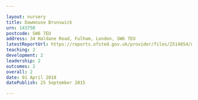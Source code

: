 ```yaml
---

layout: nursery
title: Dawmouse Brunswick
urn: 143750
postcode: SW6 7EU
address: 34 Haldane Road, Fulham, London, SW6 7EU
latestReportUrl: https://reports.ofsted.gov.uk/provider/files/2514854/urn/143750.pdf
teaching: 2
development: 2
leadership: 2
outcomes: 2
overall: 2
date: 01 April 2018 
datePublish: 25 September 2015

---
```

